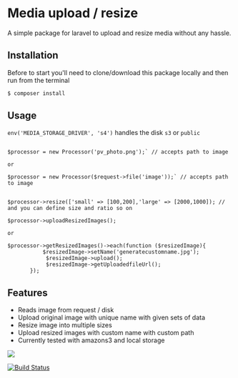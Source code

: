 # Media upload / resize
A simple package for laravel to upload and resize media without any hassle.

## Installation
Before to start you'll need to clone/download this package locally and then run from the terminal
```bash
$ composer install
```

## Usage

`env('MEDIA_STORAGE_DRIVER', 's4')` handles the disk `s3` or `public`

  
``` use Pagevamp\Processor;

$processor = new Processor('pv_photo.png');` // accepts path to image

or 

$processor = new Processor($request->file('image'));` // accepts path to image


$processor->resize(['small' => [100,200],'large' => [2000,1000]); // and you can define size and ratio so on

$processor->uploadResizedImages();

or 

$processor->getResizedImages()->each(function ($resizedImage){
           $resizedImage->setName('generatecustomname.jpg');
            $resizedImage->upload();
            $resizedImage->getUploadedfileUrl();
       });
```
       
       

## Features 
* Reads image from request / disk
* Upload original image with unique name with given sets of data 
* Resize image into multiple sizes
* Upload resized images with custom name  with custom path        
* Currently tested with amazons3 and local storage


<a href="https://codeclimate.com/github/ujwaldhakal/image-processor/maintainability"><img src="https://api.codeclimate.com/v1/badges/4a3e5545d7d1bed95506/maintainability" /></a>

[![Build Status](https://travis-ci.com/ujwaldhakal/image-processor.svg?branch=master)](https://travis-ci.com/ujwaldhakal/image-processor)
